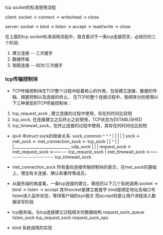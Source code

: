 ##
tcp socket的标准使用流程

client:
socket -> connect -> write/read -> close

server:
socket -> bind -> listen -> accept -> read/write -> close

在上面的tcp socket标准调用流程中，隐含着对于一条tcp连接而言，必经历的三个阶段:  
1. 建立连接 -- 三次握手
2. 数据传输
3. 销毁连接 -- 四次/三次握手

### tcp传输控制块 
* TCP传输控制块在TCP整个过程中起着核心的作用，包括建立连接、数据的传输、拥塞控制以及连接的终止。
在TCP的整个连接过程中，按顺序分别使用以下三种类型的TCP传输控制块：
1. tcp_request_sock , 建立连接的过程中使用，存在的时间比较短
2. tcp_sock, 在连接建立之后终止之前使用，TCP状态为ESTABLISHED
3. tcp_timewait_sock，在终止连接的过程中使用，其存在的时间也比较短

* ipv4 中struct sock的继承关系:
sock_common
 ^   ^   ^
 |   |   |
 |   |   sock <- inet_sock <- inet_connection_sock <- tcp_sock
 |   |                 ^
 |   |                 |_____________________________ udp_sock 
 |   |
 |   request_sock <- inet_request_sock <------ tcp_request_sock
 | 
 inet_timewait_sock <------------------------ tcp_timewait_sock

* inet_connection_sock 所有面向连接传输控制块的表示，在inet_sock的基础上，增加有关连接、确认和重传等成员。


* 从服务端的角度看，一条tcp连接的建立，需经历以下几个系统调用:socket -> bind -> listen -> accept
其中socket是建立套接字
bind是绑定地址及端口号
listen进入监听状态，等待客户端的syn报文
而accept则是让用户进程进入数据读写阶段

* tcp服务端，与tcp连接建立过程相关的数据结构
request_sock_queue
listen_sock
tcp_request_sock
request_sock_ops

* bind 系统调用的实现


